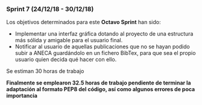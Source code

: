 ### Sprint 7 (24/12/18 - 30/12/18)


Los objetivos determinados para este **Octavo Sprint** han sido:
*	Implementar una interfaz gráfica dotando al proyecto de una estructura más sólida y amigable para el usuario final.
*	Notificar al usuario de aquellas publicaciones que no se hayan podido subir a ANECA guardándolo en un fichero BibTex, para que sea el propio usuario quien decida qué hacer con ello.

Se estiman 30 horas de trabajo

**Finalmente se emplearon 32.5 horas de trabajo pendiente de terminar la adaptación al formato PEP8 del código, así como algunos errores de poca importancia**